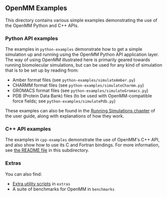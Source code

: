 ## OpenMM Examples

This directory contains various simple examples demonstrating the use of the
OpenMM Python and C++ APIs.

### Python API examples

The examples in `python-examples` demonstrate how to get a simple simulation up
and running  using the OpenMM Python API application layer.  The way of using
OpenMM illustrated here is primarily geared towards running biomolecular
simulations, but can be used for any kind of simulation that is to be set up by
reading from:
- Amber format files (see `python-examples/simulateAmber.py`)
- CHARMM format files (see `python-examples/simulateCharmm.py`)
- GROMACS format files (see `python-examples/simulateGromacs.py`)
- PDB (Protein Data Bank) files (to be used with OpenMM-compatible force fields; see `python-examples/simulatePdb.py`)

These examples can also be found in the
[Running Simulations chapter](https://docs.openmm.org/latest/userguide/application/02_running_sims.html)
of the user guide, along with explanations of how they work.

### C++ API examples

The examples in `cpp-examples` demonstrate the use of OpenMM's C++ API, and also
show how to use its C and Fortran bindings.  For more information, see
[the README file](cpp-examples/README.md) in this subdirectory.

### Extras

You can also find:
- [Extra utility scripts](extras/README.md) in `extras`
- A suite of benchmarks for OpenMM in `benchmarks`
